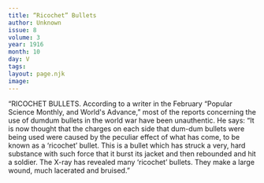 ```yaml
---
title: “Ricochet” Bullets
author: Unknown
issue: 8
volume: 3
year: 1916
month: 10
day: V
tags:
layout: page.njk
image:
---
```

“RICOCHET BULLETS.       According to a writer in the February “Popular Science Monthly, and World's Advance,” most of the reports concerning the use of dumdum bullets in the world war have been unauthentic. He says: “It is now thought that the charges on each side that dum-dum bullets were being used were caused by the peculiar effect of what has come, to be known as a ‘ricochet’ bullet. This is a bullet which has struck a very, hard substance with such force that it burst its jacket and then rebounded and hit a soldier. The X-ray has revealed many ‘ricochet’ bullets. They make a large wound, much lacerated and bruised.” 
